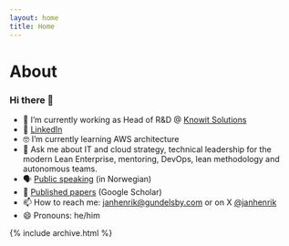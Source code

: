 ```yaml
---
layout: home
title: Home
---
```


# About

### Hi there 👋

- 🔭 I’m currently working as Head of R&D @ [Knowit Solutions](https://github.com/knowit) 
- 💼 [LinkedIn](https://www.linkedin.com/in/janhenrikgundelsby/)
- 🤓 I’m currently learning AWS architecture
- 💬 Ask me about IT and cloud strategy, technical leadership for the modern Lean Enterprise, mentoring, DevOps, lean methodology and autonomous teams. 
- 🗣 [Public speaking](/foredrag) (in Norwegian)
- 🔬 [Published papers](https://scholar.google.com/citations?user=4bw3LsEAAAAJ) (Google Scholar)
- 📫 How to reach me: [janhenrik@gundelsby.com](mailto:janhenrik@gundelsby.com) or on X [@janhenrik](https://x.com/janhenrik)
- 😄 Pronouns: he/him

{% include archive.html %}
